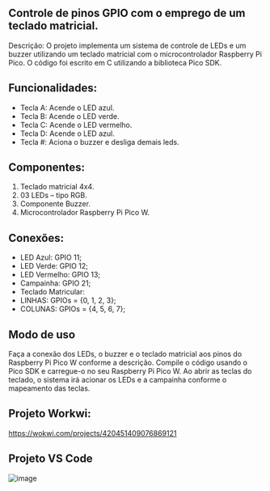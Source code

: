 ## Controle de pinos GPIO com o emprego de um teclado matricial.

Descrição: O projeto implementa um sistema de controle de LEDs e um buzzer utilizando um teclado matricial com o microcontrolador Raspberry Pi Pico. O código foi escrito em C utilizando a biblioteca Pico SDK.

## Funcionalidades:
- Tecla A: Acende o LED azul.
- Tecla B: Acende o LED verde.
- Tecla C: Acende o LED vermelho.
- Tecla D: Acende o LED azul.
- Tecla #: Aciona o buzzer e desliga demais leds.
## Componentes:
1. Teclado matricial 4x4.
2. 03 LEDs – tipo RGB.
3. Componente Buzzer.
4. Microcontrolador Raspberry Pi Pico W.

## Conexões:
- LED Azul: GPIO 11;
- LED Verde: GPIO 12;
- LED Vermelho: GPIO 13;
- Campainha: GPIO 21;
- Teclado Matricular:
- LINHAS: GPIOs = {0, 1, 2, 3};
- COLUNAS: GPIOs = {4, 5, 6, 7};

## Modo de uso
Faça a conexão dos LEDs, o buzzer e o teclado matricial aos pinos do Raspberry Pi Pico W conforme a descrição. Compile o código usando o Pico SDK e carregue-o no seu Raspberry Pi Pico W. Ao abrir as teclas do teclado, o sistema irá acionar os LEDs e a campainha conforme o mapeamento das teclas.

## Projeto Workwi:
https://wokwi.com/projects/420451409076869121

## Projeto VS Code
![image](https://github.com/user-attachments/assets/a2506475-c253-4359-875a-48a7de31b630)


